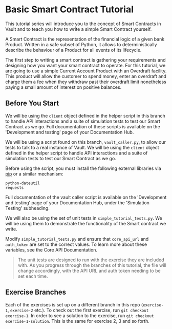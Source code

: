# Basic Smart Contract Tutorial

This tutorial series will introduce you to the concept of Smart Contracts in Vault and to teach you how to write a simple Smart Contract yourself.

A Smart Contract is the representation of the financial logic of a given bank Product. Written in a safe subset of Python, it allows to deterministically describe the behaviour of a Product for all events of its lifecycle.

The first step to writing a smart contract is gathering your requirements and designing how you want your smart contract to operate. For this tutorial, we are going to use a simple Current Account Product with an Overdraft facility. This product will allow the customer to spend money, enter an overdraft and charge them a fee when they withdraw past their overdraft limit nonetheless paying a small amount of interest on positive balances.

## Before You Start

We will be using the `client` object defined in the helper script in this branch to handle API interactions and a suite of simulation tests to test our Smart Contract as we go. Full documentation of these scripts is available on the 'Development and testing' page of your Documentation Hub.

We will be using a script found on this branch, `vault_caller.py`, to allow our tests to talk to a real instance of Vault. We will be using the `client` object defined in the helper script to handle API interactions and a suite of simulation tests to test our Smart Contract as we go.

Before using the script, you must install the following external libraries via [pip](https://pypi.org/project/pip/) or a similar mechanism:

```
python-dateutil
requests
```

Full documentation of the vault caller script is available on the 'Development and testing' page of your Documentation Hub, under the 'Simulation Testing' subheading.

We will also be using the set of unit tests in `simple_tutorial_tests.py`. We will be using them to demonstrate the functionality of the Smart contract we write.

Modify `simple_tutorial_tests.py` and ensure that `core_api_url` and `auth_token` are set to the correct values. To learn more about these variables, see the Core API Documentation.

> The unit tests are designed to run with the exercise they are included with. As you progress through the branches of this tutorial, the file will change accordingly, with the API URL and auth token needing to be set each time.

## Exercise Branches

Each of the exercises is set up on a different branch in this repo (`exercise-1`, `exercise-2` etc.). To check out the first exercise, run `git checkout exercise-1`. In order to see a solution to the exercise, run `git checkout exercise-1-solution`. This is the same for exercise 2, 3 and so forth.
